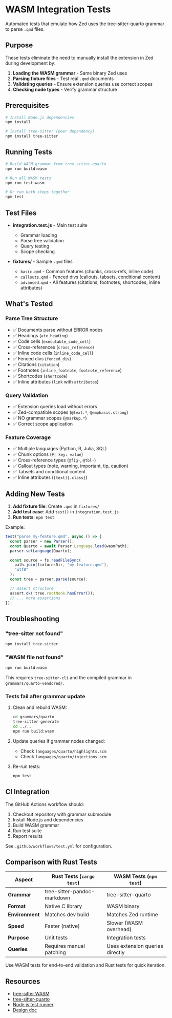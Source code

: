 # WASM Integration Tests

Automated tests that emulate how Zed uses the tree-sitter-quarto grammar to parse `.qmd` files.

## Purpose

These tests eliminate the need to manually install the extension in Zed during development by:

1. **Loading the WASM grammar** - Same binary Zed uses
2. **Parsing fixture files** - Test real `.qmd` documents
3. **Validating queries** - Ensure extension queries use correct scopes
4. **Checking node types** - Verify grammar structure

## Prerequisites

```bash
# Install Node.js dependencies
npm install

# Install tree-sitter (peer dependency)
npm install tree-sitter
```

## Running Tests

```bash
# Build WASM grammar from tree-sitter-quarto
npm run build:wasm

# Run all WASM tests
npm run test:wasm

# Or run both steps together
npm test
```

## Test Files

- **integration.test.js** - Main test suite
  - Grammar loading
  - Parse tree validation
  - Query testing
  - Scope checking

- **fixtures/** - Sample `.qmd` files
  - `basic.qmd` - Common features (chunks, cross-refs, inline code)
  - `callouts.qmd` - Fenced divs (callouts, tabsets, conditional content)
  - `advanced.qmd` - All features (citations, footnotes, shortcodes, inline attributes)

## What's Tested

### Parse Tree Structure
- ✅ Documents parse without ERROR nodes
- ✅ Headings (`atx_heading`)
- ✅ Code cells (`executable_code_cell`)
- ✅ Cross-references (`cross_reference`)
- ✅ Inline code cells (`inline_code_cell`)
- ✅ Fenced divs (`fenced_div`)
- ✅ Citations (`citation`)
- ✅ Footnotes (`inline_footnote`, `footnote_reference`)
- ✅ Shortcodes (`shortcode`)
- ✅ Inline attributes (`link` with `attributes`)

### Query Validation
- ✅ Extension queries load without errors
- ✅ Zed-compatible scopes (`@text.*`, `@emphasis.strong`)
- ✅ NO grammar scopes (`@markup.*`)
- ✅ Correct scope application

### Feature Coverage
- ✅ Multiple languages (Python, R, Julia, SQL)
- ✅ Chunk options (`#| key: value`)
- ✅ Cross-reference types (`@fig-`, `@tbl-`)
- ✅ Callout types (note, warning, important, tip, caution)
- ✅ Tabsets and conditional content
- ✅ Inline attributes (`[text]{.class}`)

## Adding New Tests

1. **Add fixture file**: Create `.qmd` in `fixtures/`
2. **Add test case**: Add `test()` in `integration.test.js`
3. **Run tests**: `npm test`

Example:

```javascript
test("parse my-feature.qmd", async () => {
  const parser = new Parser();
  const Quarto = await Parser.Language.load(wasmPath);
  parser.setLanguage(Quarto);

  const source = fs.readFileSync(
    path.join(fixturesDir, "my-feature.qmd"),
    "utf8"
  );
  const tree = parser.parse(source);

  // Assert structure
  assert.ok(!tree.rootNode.hasError());
  // ... more assertions
});
```

## Troubleshooting

### "tree-sitter not found"

```bash
npm install tree-sitter
```

### "WASM file not found"

```bash
npm run build:wasm
```

This requires `tree-sitter-cli` and the compiled grammar in `grammars/quarto-vendored/`.

### Tests fail after grammar update

1. Clean and rebuild WASM:
   ```bash
   cd grammars/quarto
   tree-sitter generate
   cd ../..
   npm run build:wasm
   ```

2. Update queries if grammar nodes changed:
   - Check `languages/quarto/highlights.scm`
   - Check `languages/quarto/injections.scm`

3. Re-run tests:
   ```bash
   npm test
   ```

## CI Integration

The GitHub Actions workflow should:

1. Checkout repository with grammar submodule
2. Install Node.js and dependencies
3. Build WASM grammar
4. Run test suite
5. Report results

See `.github/workflows/test.yml` for configuration.

## Comparison with Rust Tests

| Aspect | Rust Tests (`cargo test`) | WASM Tests (`npm test`) |
|--------|---------------------------|-------------------------|
| **Grammar** | tree-sitter-pandoc-markdown | tree-sitter-quarto |
| **Format** | Native C library | WASM binary |
| **Environment** | Matches dev build | Matches Zed runtime |
| **Speed** | Faster (native) | Slower (WASM overhead) |
| **Purpose** | Unit tests | Integration tests |
| **Queries** | Requires manual patching | Uses extension queries directly |

Use WASM tests for end-to-end validation and Rust tests for quick iteration.

## Resources

- [tree-sitter WASM](https://tree-sitter.github.io/tree-sitter/using-parsers#webassembly)
- [tree-sitter-quarto](https://github.com/ck37/tree-sitter-quarto)
- [Node.js test runner](https://nodejs.org/api/test.html)
- [Design doc](../../docs/wasm-testing-design.md)
